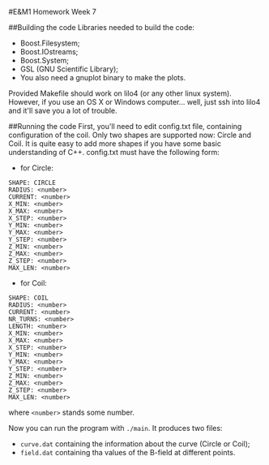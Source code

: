 #E&M1 Homework Week 7

##Building the code
Libraries needed to build the code:
- Boost.Filesystem;
- Boost.IOstreams;
- Boost.System;
- GSL (GNU Scientific Library);
- You also need a gnuplot binary to make the plots.

Provided Makefile should work on lilo4 (or any other linux system). However, if you use an OS X or Windows computer... well, just ssh into lilo4 and it'll save you a lot of trouble.


##Running the code
First, you'll need to edit config.txt file, containing configuration of the coil. Only two shapes are supported now: Circle and Coil. It is quite easy to add more shapes if you have some basic understanding of C++. config.txt must have the following form:
- for Circle:
```
SHAPE: CIRCLE
RADIUS: <number>
CURRENT: <number>
X_MIN: <number>
X_MAX: <number>
X_STEP: <number>
Y_MIN: <number>
Y_MAX: <number>
Y_STEP: <number>
Z_MIN: <number>
Z_MAX: <number>
Z_STEP: <number>
MAX_LEN: <number>
```

- for Coil:
```
SHAPE: COIL
RADIUS: <number>
CURRENT: <number>
NR_TURNS: <number>
LENGTH: <number>
X_MIN: <number>
X_MAX: <number>
X_STEP: <number>
Y_MIN: <number>
Y_MAX: <number>
Y_STEP: <number>
Z_MIN: <number>
Z_MAX: <number>
Z_STEP: <number>
MAX_LEN: <number>
```
where `<number>` stands some number.

Now you can run the program with `./main`. It produces two files: 
- `curve.dat` containing the information about the curve (Circle or Coil);
- `field.dat` containing tha values of the B-field at different points.


##
